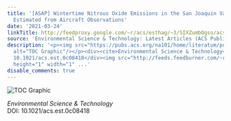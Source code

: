 ```yaml
---
title: '[ASAP] Wintertime Nitrous Oxide Emissions in the San Joaquin Valley of California
  Estimated from Aircraft Observations'
date: '2021-03-24'
linkTitle: http://feedproxy.google.com/~r/acs/esthag/~3/SIXZumbOgso/acs.est.0c08418
source: 'Environmental Science & Technology: Latest Articles (ACS Publications)'
description: '<p><img src="https://pubs.acs.org/na101/home/literatum/publisher/achs/journals/content/esthag/0/esthag.ahead-of-print/acs.est.0c08418/20210324/images/medium/es0c08418_0004.gif"
  alt="TOC Graphic"/></p><div><cite>Environmental Science & Technology</cite></div><div>DOI:
  10.1021/acs.est.0c08418</div><img src="http://feeds.feedburner.com/~r/acs/esthag/~4/SIXZumbOgso"
  height="1" width="1" ...'
disable_comments: true
---
```

<p><img src="https://pubs.acs.org/na101/home/literatum/publisher/achs/journals/content/esthag/0/esthag.ahead-of-print/acs.est.0c08418/20210324/images/medium/es0c08418_0004.gif" alt="TOC Graphic"/></p><div><cite>Environmental Science & Technology</cite></div><div>DOI: 10.1021/acs.est.0c08418</div><img src="http://feeds.feedburner.com/~r/acs/esthag/~4/SIXZumbOgso" height="1" width="1" ...